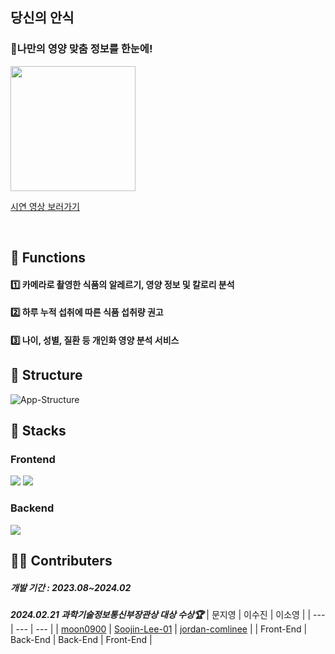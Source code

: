 ## 당신의 안식
### 👀나만의 영양 맞춤 정보를 한눈에!

<a href='https://play.google.com/store/apps/details?id=com.dna.beyoureyes'><img width=200 src='https://github.com/user-attachments/assets/104cbdb2-32af-47e9-a19e-7318df29ff73'/></a>

[시연 영상 보러가기](youtu.be/xgSsosK0irA) 
 
<br>

## 🍔 Functions

#### 1️⃣ 카메라로 촬영한 식품의 알레르기, 영양 정보 및 칼로리 분석
#### 2️⃣ 하루 누적 섭취에 따른 식품 섭취량 권고
#### 3️⃣ 나이, 성별, 질환 등 개인화 영양 분석 서비스


## 🧀 Structure
![App-Structure](https://github.com/user-attachments/assets/28f54a05-595e-4966-ab57-581246e5ccb1)


## 🥞 Stacks


### Frontend
<img src="https://img.shields.io/badge/kotlin-%237F52FF.svg?style=for-the-badge&logo=kotlin&logoColor=white"> <img src="https://img.shields.io/badge/Android-3DDC84?style=for-the-badge&logo=Android&logoColor=white">

### Backend
<img src="https://img.shields.io/badge/firebase-a08021?style=for-the-badge&logo=firebase&logoColor=ffcd34">


## 🧑‍🍳 Contributers

##### 개발 기간 : 2023.08~2024.02
 ***2024.02.21 과학기술정보통신부장관상 대상 수상🏆***
| 문지영 | 이수진 | 이소영 |
| --- | --- | --- |
| [moon0900](https://github.com/moon0900) | [Soojin-Lee-01](https://github.com/Soojin-Lee-01) | [jordan-comlinee](https://github.com/jordan-comlinee) | 
| Front-End | Back-End | Back-End | Front-End |
